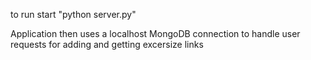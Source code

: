 to run start "python server.py"

Application then uses a localhost MongoDB connection to handle user requests for adding and getting excersize links
